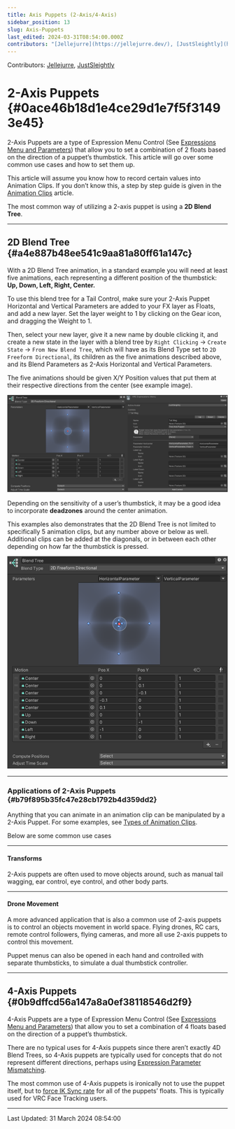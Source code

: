 ```yaml
---
title: Axis Puppets (2-Axis/4-Axis)
sidebar_position: 13
slug: Axis-Puppets
last_edited: 2024-03-31T08:54:00.000Z
contributors: "[Jellejurre](https://jellejurre.dev/), [JustSleightly](https://vrc.sleightly.dev/)"
---
```

Contributors: [Jellejurre](https://jellejurre.dev/), [JustSleightly](https://vrc.sleightly.dev/)



# 2-Axis Puppets {#0ace46b18d1e4ce29d1e7f5f31493e45}


2-Axis Puppets are a type of Expression Menu Control (See [Expressions Menu and Parameters](/docs/Avatars/Expressions-Menu-Params)) that allow you to set a combination of 2 floats based on the direction of a puppet’s thumbstick. This article will go over some common use cases and how to set them up.


This article will assume you know how to record certain values into Animation Clips. If you don’t know this, a step by step guide is given in the [Animation Clips](/docs/Unity-Animations/Animation-Clips) article.


The most common way of utilizing a 2-axis puppet is using a **2D Blend Tree**.


---


## 2D Blend Tree {#a4e887b48ee541c9aa81a80ff61a147c}


<div class='notion-row'>
<div class='notion-column' style={{width: 'calc((100% - (min(32px, 4vw) * 1)) * 0.5)'}}>


With a 2D Blend Tree animation, in a standard example you will need at least five animations, each representing a different position of the thumbstick: **Up, Down, Left, Right, Center.** 



To use this blend tree for a Tail Control, make sure your 2-Axis Puppet Horizontal and Vertical Parameters are added to your FX layer as Floats, and add a new layer. Set the layer weight to 1 by clicking on the Gear icon, and dragging the Weight to 1. 



Then, select your new layer, give it a new name by double clicking it, and create a new state in the layer with a blend tree by `Right Clicking` → `Create State` → `From New Blend Tree`,  which will have as its Blend Type set to `2D Freeform Directional`, its children as the five animations described above, and its Blend Parameters as 2-Axis Horizontal and Vertical Parameters.



The five animations should be given X/Y Position values that put them at their respective directions from the center (see example image).


</div><div className='notion-spacer'></div>

<div class='notion-column' style={{width: 'calc((100% - (min(32px, 4vw) * 1)) * 0.5)'}}>


![](./Axis-Puppets.f3ba614a-9bae-4ea0-8628-759941f23dfd.png)


</div><div className='notion-spacer'></div>
</div>


<div class='notion-row'>
<div class='notion-column' style={{width: 'calc((100% - (min(32px, 4vw) * 1)) * 0.5)'}}>


Depending on the sensitivity of a user’s thumbstick, it may be a good idea to incorporate **deadzones** around the center animation.



This examples also demonstrates that the 2D Blend Tree is not limited to specifically 5 animation clips, but any number above or below as well. Additional clips can be added at the diagonals, or in between each other depending on how far the thumbstick is pressed.



</div><div className='notion-spacer'></div>

<div class='notion-column' style={{width: 'calc((100% - (min(32px, 4vw) * 1)) * 0.5)'}}>


![](./Axis-Puppets.9118ddfb-c077-4c5e-8838-04e6be0e2632.png)


</div><div className='notion-spacer'></div>
</div>


---


### Applications of 2-Axis Puppets {#b79f895b35fc47e28cb1792b4d359dd2}


Anything that you can animate in an animation clip can be manipulated by a 2-Axis Puppet. For some examples, see [Types of Animation Clips](/docs/Unity-Animations/Types-Of-Animations).


Below are some common use cases


---


#### Transforms


2-Axis puppets are often used to move objects around, such as manual tail wagging, ear control, eye control, and other body parts.


---


#### Drone Movement


A more advanced application that is also a common use of 2-axis puppets is to control an objects movement in world space. Flying drones, RC cars, remote control followers, flying cameras, and more all use 2-axis puppets to control this movement.


Puppet menus can also be opened in each hand and controlled with separate thumbsticks, to simulate a dual thumbstick controller.


---


## 4-Axis Puppets {#0b9dffcd56a147a8a0ef38118546d2f9}


4-Axis Puppets are a type of Expression Menu Control (See [Expressions Menu and Parameters](/docs/Avatars/Expressions-Menu-Params)) that allow you to set a combination of 4 floats based on the direction of a puppet’s thumbstick.


There are no typical uses for 4-Axis puppets since there aren’t exactly 4D Blend Trees, so 4-Axis puppets are typically used for concepts that do not represent different directions, perhaps using [Expression Parameter Mismatching](/docs/Other/Parameter-Mismatching).


The most common use of 4-Axis puppets is ironically not to use the puppet itself, but to [force IK Sync rate](https://creators.vrchat.com/avatars/animator-parameters/#sync-types) for all of the puppets’ floats. This is typically used for VRC Face Tracking users.



---
<RightAlignedText>Last Updated: 31 March 2024 08:54:00</RightAlignedText>